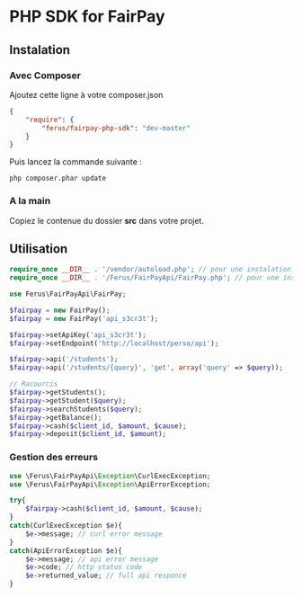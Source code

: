 PHP SDK for FairPay
===================

Instalation
-----------

### Avec Composer

Ajoutez cette ligne à votre composer.json
```json
{
    "require": {
        "ferus/fairpay-php-sdk": "dev-master"
    }
}
```

Puis lancez la commande suivante :
```
php composer.phar update
```

### A la main
Copiez le contenue du dossier **src** dans votre projet.


Utilisation
-----------

```php
require_once __DIR__ . '/vendor/autoload.php'; // pour une instalation avec composer
require_once __DIR__ . '/Ferus/FairPayApi/FairPay.php'; // pour une instalation manuelle

use Ferus\FairPayApi\FairPay;

$fairpay = new FairPay();
$fairpay = new FairPay('api_s3cr3t');

$fairpay->setApiKey('api_s3cr3t');
$fairpay->setEndpoint('http://localhost/perso/api');

$fairpay->api('/students');
$fairpay->api('/students/{query}', 'get', array('query' => $query));

// Racourcis
$fairpay->getStudents();
$fairpay->getStudent($query);
$fairpay->searchStudents($query);
$fairpay->getBalance();
$fairpay->cash($client_id, $amount, $cause);
$fairpay->deposit($client_id, $amount);
```

### Gestion des erreurs

```php
use \Ferus\FairPayApi\Exception\CurlExecException;
use \Ferus\FairPayApi\Exception\ApiErrorException;

try{
    $fairpay->cash($client_id, $amount, $cause);
}
catch(CurlExecException $e){
    $e->message; // curl error message
}
catch(ApiErrorException $e){
    $e->message; // api error message
    $e->code; // http status code
    $e->returned_value; // full api responce
}
```